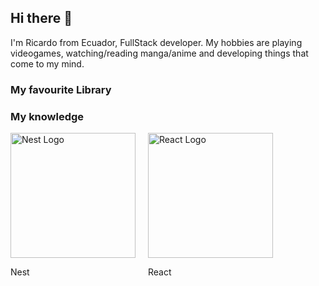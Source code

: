 ## Hi there 👋
I'm Ricardo from Ecuador, FullStack developer. My hobbies are playing videogames, watching/reading manga/anime and developing things that come to my mind.
### My favourite Library

### My knowledge
<div style="display: grid; grid-template-columns: repeat(2, auto); gap: 20px; justify-content: flex-start; align-items: flex-start;">
    <div>
      <a href="http://nestjs.com/" target="blank"><img src="https://nestjs.com/img/logo-small.svg" width="200" alt="Nest Logo" /></a>
      <p>Nest</p>
    </div>
    <div>
      <a href="https://react.dev" target="blank"><img src="https://upload.wikimedia.org/wikipedia/commons/thumb/3/30/React_Logo_SVG.svg/1200px-React_Logo_SVG.svg.png"  width="200" alt="React Logo" /></a>
      <p>React</p>
    </div>
  </div>


<!--
**Bricardo2/Bricardo2** is a ✨ _special_ ✨ repository because its `README.md` (this file) appears on your GitHub profile.

Here are some ideas to get you started:

- 🔭 I’m currently working on ...
- 🌱 I’m currently learning ...
- 👯 I’m looking to collaborate on ...
- 🤔 I’m looking for help with ...
- 💬 Ask me about ...
- 📫 How to reach me: ...
- 😄 Pronouns: ...
- ⚡ Fun fact: ...
-->

